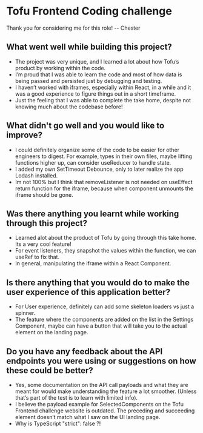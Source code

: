 # Tofu Frontend Coding challenge

Thank you for considering me for this role!
-- Chester

## What went well while building this project?

* The project was very unique, and I learned a lot about how Tofu’s product by working within the code. 
* I’m proud that I was able to learn the code and most of how data is being passed and persisted just by debugging and testing.
* I haven’t worked with iframes, especially within React, in a while and it was a good experience to figure things out in a short timeframe.
* Just the feeling that I was able to complete the take home, despite not knowing much about the codebase before!

## What didn't go well and you would like to improve?
* I could definitely organize some of the code to be easier for other engineers to digest. For example, types in their own files, maybe lifting functions higher up, can consider useReducer to handle state. 
* I added my own SetTimeout Debounce, only to later realize the app Lodash installed.
* Im not 100% but I think that removeListener is not needed on useEffect return function for the iframe, because when component unmounts the iframe should be gone.

## Was there anything you learnt while working through this project?
* Learned alot about the product of Tofu by going through this take home. Its a very cool feature!
* For event listeners, they snapshot the values within the function, we can useRef to fix that.
* In general, manipulating the iframe within a React Component.

## Is there anything that you would do to make the user experience of this application better?

* For User experience, definitely can add some skeleton loaders vs just a spinner.
* The feature where the components are added on the list in the Settings Component, maybe can have a button that will take you to the actual element on the landing page.

## Do you have any feedback about the API endpoints you were using or suggestions on how these could be better?

* Yes, some documentation on the API call payloads and what they are meant for would make understanding the feature a lot smoother. (Unless that’s part of the test is to learn with limited info).
* I believe the payload example for SelectedComponents on the Tofu Frontend challenge website is outdated. The preceding and succeeding element doesn’t match what I saw on the UI landing page.
* Why is TypeScript "strict": false ?!
